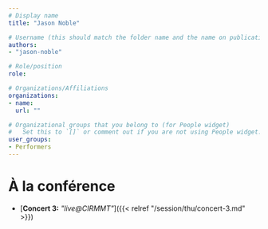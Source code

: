 ```yaml
---
# Display name
title: "Jason Noble"

# Username (this should match the folder name and the name on publications)
authors:
- "jason-noble"

# Role/position
role:

# Organizations/Affiliations
organizations:
- name: 
  url: ""

# Organizational groups that you belong to (for People widget)
#   Set this to `[]` or comment out if you are not using People widget.
user_groups:
- Performers
---
```


<!--
# À propos

Elit exercitation eu occaecat velit ad.
-->

# À la conférence

- [**Concert 3:** *"live@CIRMMT"*]({{< relref "/session/thu/concert-3.md" >}})